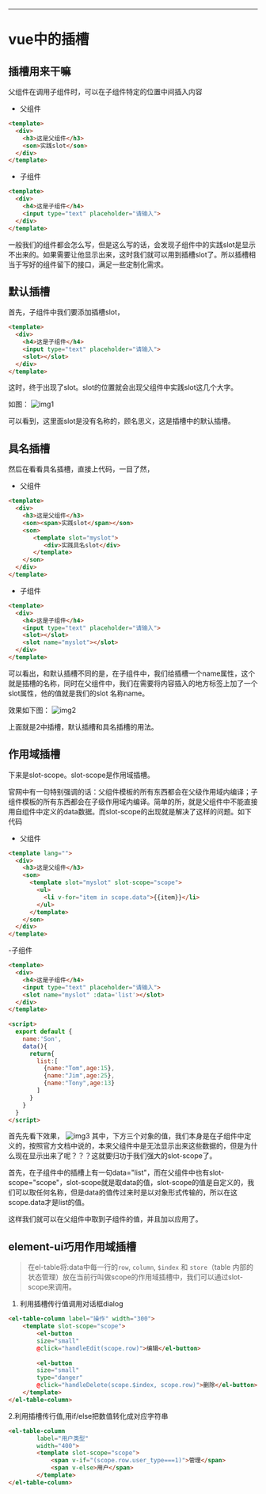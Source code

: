 
---

# vue中的插槽
## 插槽用来干嘛
父组件在调用子组件时，可以在子组件特定的位置中间插入内容
- 父组件
```html
<template>
  <div>
    <h3>这是父组件</h3>
    <son>实践slot</son>
  </div>
</template>
```
- 子组件
```html
<template>
  <div>
    <h4>这是子组件</h4>
    <input type="text" placeholder="请输入">
  </div>
</template>
```
一般我们的组件都会怎么写，但是这么写的话，会发现子组件中的实践slot是显示不出来的。如果需要让他显示出来，这时我们就可以用到插槽slot了。所以插槽相当于写好的组件留下的接口，满足一些定制化需求。

## 默认插槽
首先，子组件中我们要添加插槽slot，
```html
<template>
  <div>
    <h4>这是子组件</h4>
    <input type="text" placeholder="请输入">
    <slot></slot>
  </div>
</template>
```
这时，终于出现了slot。slot的位置就会出现父组件中实践slot这几个大字。

如图：
![img1](./imgs/defaultslot.png)

可以看到，这里面slot是没有名称的，顾名思义，这是插槽中的默认插槽。
## 具名插槽
然后在看看具名插槽，直接上代码，一目了然，
- 父组件
```html
<template>
  <div>
    <h3>这是父组件</h3>
    <son><span>实践slot</span></son>
    <son>
       <template slot="myslot">
          <div>实践具名slot</div>
       </template>
    </son>
  </div> 
</template>
```
- 子组件
```html
<template>
  <div>
    <h4>这是子组件</h4>
    <input type="text" placeholder="请输入">
    <slot></slot>
    <slot name="myslot"></slot>
  </div>
</template>
```
可以看出，和默认插槽不同的是，在子组件中，我们给插槽一个name属性，这个就是插槽的名称，同时在父组件中，我们在需要将内容插入的地方标签上加了一个slot属性，他的值就是我们的slot 名称name。

效果如下图：
![img2](./imgs/nameslot.png)

上面就是2中插槽，默认插槽和具名插槽的用法。
## 作用域插槽
下来是slot-scope。slot-scope是作用域插槽。

官网中有一句特别强调的话：父组件模板的所有东西都会在父级作用域内编译；子组件模板的所有东西都会在子级作用域内编译。简单的所，就是父组件中不能直接用自组件中定义的data数据。而slot-scope的出现就是解决了这样的问题。如下代码

- 父组件
```html
<template lang="">
  <div>
    <h3>这是父组件</h3>
    <son>
      <template slot="myslot" slot-scope="scope">
        <ul>
          <li v-for="item in scope.data">{{item}}</li>
        </ul>
      </template>
    </son>
  </div> 
</template>
```

-子组件
```html
<template>
  <div>
    <h4>这是子组件</h4>
    <input type="text" placeholder="请输入">
    <slot name="myslot" :data='list'></slot>
  </div>
</template>
 
<script>
  export default {
    name:'Son',
    data(){
      return{
        list:[
          {name:"Tom",age:15},
          {name:"Jim",age:25},
          {name:"Tony",age:13}
        ]
      }
    }
  }
</script>

```
首先先看下效果，
![img3](./imgs/areaslot.png)
其中，下方三个对象的值，我们本身是在子组件中定义的，按照官方文档中说的，本来父组件中是无法显示出来这些数据的，但是为什么现在显示出来了呢？？？这就要归功于我们强大的slot-scope了。

首先，在子组件中的插槽上有一句data="list"，而在父组件中也有slot-scope="scope"，slot-scope就是取data的值，slot-scope的值是自定义的，我们可以取任何名称，但是data的值传过来时是以对象形式传输的，所以在这scope.data才是list的值。

这样我们就可以在父组件中取到子组件的值，并且加以应用了。

## element-ui巧用作用域插槽
> 在el-table将:data中每一行的`row`, `column`, `$index` 和 `store`（table 内部的状态管理）放在当前行叫做scope的作用域插槽中，我们可以通过slot-scope来调用。
1. 利用插槽传行值调用对话框dialog
```html
<el-table-column label="操作" width="300">
    <template slot-scope="scope">
        <el-button
        size="small"
        @click="handleEdit(scope.row)">编辑</el-button>
        
        <el-button
        size="small"
        type="danger"
        @click="handleDelete(scope.$index, scope.row)">删除</el-button>
    </template>
</el-table-column>
```

2.利用插槽传行值,用if/else把数值转化成对应字符串
```html
<el-table-column
        label="用户类型"
        width="400">
        <template slot-scope="scope">
            <span v-if="(scope.row.user_type===1)">管理</span>
            <span v-else>用户</span>
        </template>
</el-table-column>
```